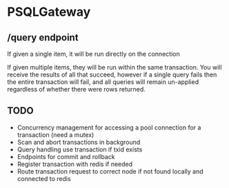# PSQLGateway

## /query endpoint

If given a single item, it will be run directly on the connection

If given multiple items, they will be run within the same transaction. You will receive the results of all that succeed,
however if a single query fails then the entire transaction will fail, and all queries will remain un-applied regardless
of whether there were rows returned.

## TODO

- Concurrency management for accessing a pool connection for a transaction (need a mutex)
- Scan and abort transactions in background
- Query handling use transaction if txid exists
- Endpoints for commit and rollback
- Register transaction with redis if needed
- Route transaction request to correct node if not found locally and connected to redis
